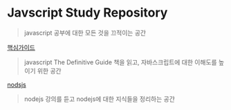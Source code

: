 # Javscript Study Repository
> javascript 공부에 대한 모든 것을 끄적이는 공간

[핵심가이드](https://github.com/ljk9410/Javascript/tree/master/%ED%95%B5%EC%8B%AC%EA%B0%80%EC%9D%B4%EB%93%9C)
> javascript The Definitive Guide 책을 읽고, 자바스크립트에 대한 이해도를 높이기 위한 공간

[nodsjs](https://github.com/ljk9410/Javascript/tree/master/nodejs)
> nodejs 강의를 듣고 nodejs에 대한 지식들을 정리하는 공간